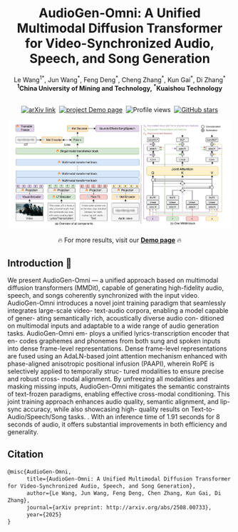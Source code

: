 <h1 align="center">AudioGen-Omni: A Unified Multimodal Diffusion Transformer for Video-Synchronized Audio, Speech, and Song Generation</h1>

<div align='center'>
  <span class="author-block">Le Wang<sup>1</sup><sup>*</sup>, Jun Wang<sup>*</sup>, Feng Deng<sup>*</sup>, Cheng Zhang<sup>*</sup>,  Kun Gai<sup>*</sup>, Di Zhang<sup>*</sup></span>
</div>

<div align='center'>
  <span class="author-block"><strong><sup>1</sup>China University of Mining and Technology, </strong></span>
  <span class="author-block"><strong><sup>*</sup>Kuaishou Technology</strong></span>
</div>
<br>

<div align="center">

  <!-- 📄 Paper / project / GitHub stats -->
  <p>
    <a href="http://arxiv.org/abs/2508.00733" target="_blank"><img src="https://img.shields.io/badge/Paper-AudioGen Omni-red" alt="arXiv link"></a>&nbsp;
    <a href="https://ciyou2.github.io/AudioGen-Omni/" target="_blank"><img src="https://img.shields.io/badge/Project-Demo page-green" alt="project Demo page"></a>&nbsp;
    <img src="https://komarev.com/ghpvc/?username=ciyou2&color=5865f2" alt="Profile views" width="110.2" height="20">&nbsp;
    <a href="https://github.com/ciyou2/AudioGen-Omni" target="_blank"><img src="https://img.shields.io/github/stars/ciyou2/AudioGen-Omni?style=social" alt="GitHub stars"></a>
  </p>

  <!-- 🎬 Showcase -->
  <p><img src="./content/arch.jpg"></p>
  <p>🔥 For more results, visit our <a href="https://ciyou2.github.io/AudioGen-Omni/" target="_blank"><strong>Demo page</strong></a> 🔥</p>

</div>

## Introduction 📖
We present AudioGen-Omni — a unified approach
based on multimodal diffusion transformers (MMDit),
capable of generating high-fidelity audio, speech, and
songs coherently synchronized with the input video.
AudioGen-Omni introduces a novel joint training
paradigm that seamlessly integrates large-scale video-
text-audio corpora, enabling a model capable of gener-
ating semantically rich, acoustically diverse audio con-
ditioned on multimodal inputs and adaptable to a wide
range of audio generation tasks. AudioGen-Omni em-
ploys a unified lyrics-transcription encoder that en-
codes graphemes and phonemes from both sung and
spoken inputs into dense frame-level representations.
Dense frame-level representations are fused using an
AdaLN-based joint attention mechanism enhanced with
phase-aligned anisotropic positional infusion (PAAPI),
wherein RoPE is selectively applied to temporally struc-
tured modalities to ensure precise and robust cross-
modal alignment. By unfreezing all modalities and
masking missing inputs, AudioGen-Omni mitigates the
semantic constraints of text-frozen paradigms, enabling
effective cross-modal conditioning. This joint training
approach enhances audio quality, semantic alignment,
and lip-sync accuracy, while also showcasing high-
quality results on Text-to-Audio/Speech/Song tasks.
. With an inference time of 1.91 seconds for 8 seconds of audio,
it offers substantial improvements in both efficiency and
generality.
 
## Citation
```
@misc{AudioGen-Omni,
      title={AudioGen-Omni: A Unified Multimodal Diffusion Transformer for Video-Synchronized Audio, Speech, and Song Generation},
      author={Le Wang, Jun Wang, Feng Deng, Chen Zhang, Kun Gai, Di Zhang},
      journal={arXiv preprint: http://arxiv.org/abs/2508.00733},
      year={2025}
}
```

